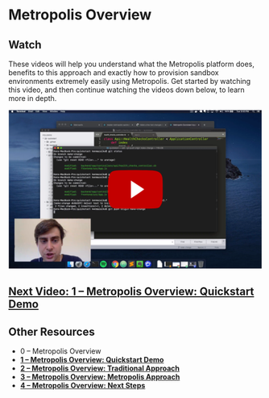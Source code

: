 <!--
  Raw video footage, slidedecks, and scripts are uploaded
  in Google Cloud Storage:

  https://console.cloud.google.com/storage/browser/metropolis-videos/documentation/overview
-->

# Metropolis Overview

## Watch

These videos will help you understand what the Metropolis platform does, benefits to this approach and exactly how to provision sandbox environments extremely easily using Metropolis.  Get started by watching this video, and then continue watching the videos down below, to learn more in depth.

[![0 – Metropolis Overview](overview-3.png)](https://youtu.be/tW_Z9MwikL4&list=PLtAcqNd3OFXLxL3DJEas4H4XI0OjHreat&index=1)

## [Next Video: 1 – Metropolis Overview: Quickstart Demo](/overview/1.md)


## Other Resources

* 0 – Metropolis Overview
* **[1 – Metropolis Overview: Quickstart Demo](/overview/1.md)**
* **[2 – Metropolis Overview: Traditional Approach](/overview/2.md)**
* **[3 – Metropolis Overview: Metropolis Approach](/overview/3.md)**
* **[4 – Metropolis Overview: Next Steps](/overview/4.md)**
